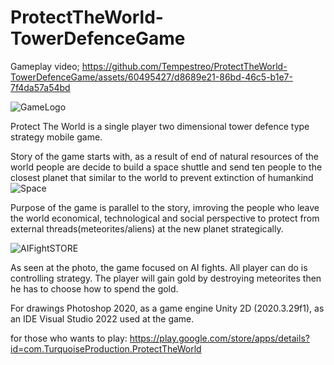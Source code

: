 # ProtectTheWorld-TowerDefenceGame

Gameplay video;
https://github.com/Tempestreo/ProtectTheWorld-TowerDefenceGame/assets/60495427/d8689e21-86bd-46c5-b1e7-7f4da57a54bd


![GameLogo](https://user-images.githubusercontent.com/60495427/222208304-766ee01b-1547-4229-a087-b3f31331cc22.png)

Protect The World is a single player two dimensional tower defence type strategy mobile game.

Story of the game starts with, as a result of end of natural resources of the world people are decide to build a space shuttle and send ten people to the closest planet that similar to the world to prevent extinction of humankind
![Space](https://user-images.githubusercontent.com/60495427/222210791-c3aef6a7-cadc-4eeb-9463-5ff7157c6b5a.png)

Purpose of the game is parallel to the story, imroving the people who leave the world economical, technological and social perspective to protect from external threads(meteorites/aliens) at the new planet strategically.

![AIFightSTORE](https://user-images.githubusercontent.com/60495427/222220455-a8393d2f-7977-4fbf-8323-37337938a5c7.png)

As seen at the photo, the game focused on AI fights. All player can do is controlling strategy. The player will gain gold by destroying meteorites then he has to choose how to spend the gold.

For drawings Photoshop 2020, as a game engine Unity 2D (2020.3.29f1), as an IDE Visual Studio 2022 used at the game.

for those who wants to play: https://play.google.com/store/apps/details?id=com.TurquoiseProduction.ProtectTheWorld
